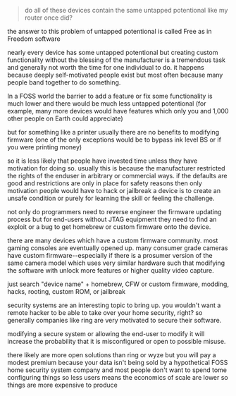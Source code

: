 > do all of these devices contain the same untapped potentional like my router once did?

the answer to this problem of untapped potentional is called Free as in Freedom software

nearly every device has some untapped potentional but creating custom functionality without the blessing of the manufacturer is a tremendous task and generally not worth the time for one individual to do. it happens because deeply self-motivated people exist but most often because many people band together to do something. 

In a FOSS world the barrier to add a feature or fix some functionality is much lower and there would be much less untapped potentional (for example, many more devices would have features which only you and 1,000 other people on Earth could appreciate)

but for something like a printer usually there are no benefits to modifying firmware (one of the only exceptions would be to bypass ink level BS or if you were printing money) 

so it is less likely that people have invested time unless they have motivation for doing so. usually this is because the manufacturer restricted the rights of the enduser in arbitrary or commercial ways. if the defaults are good and restrictions are only in place for safety reasons then only motivation people would have to hack or jailbreak a device is to create an unsafe condition or purely for learning the skill or feeling the challenge.

not only do programmers need to reverse engineer the firmware updating process but for end-users without JTAG equipment they need to find an exploit or a bug to get homebrew or custom firmware onto the device.

there are many devices which have a custom firmware community. most gaming consoles are eventually opened up. many consumer grade cameras have custom firmware--especially if there is a prosumer version of the same camera model which uses very similar hardware such that modifying the software with unlock more features or higher quality video capture. 

just search "device name" + homebrew, CFW or custom firmware, modding, hacks, rooting, custom ROM, or jailbreak

security systems are an interesting topic to bring up. you wouldn't want a remote hacker to be able to take over your home security, right? so generally companies like ring are very motivated to secure their software.

modifying a secure system or allowing the end-user to modify it will increase the probability that it is misconfigured or open to possible misuse.

there likely are more open solutions than ring or wyze but you will pay a modest premium because your data isn't being sold by a hypothetical FOSS home security system company and most people don't want to spend tome configuring things so less users means the economics of scale are lower so things are more expensive to produce
